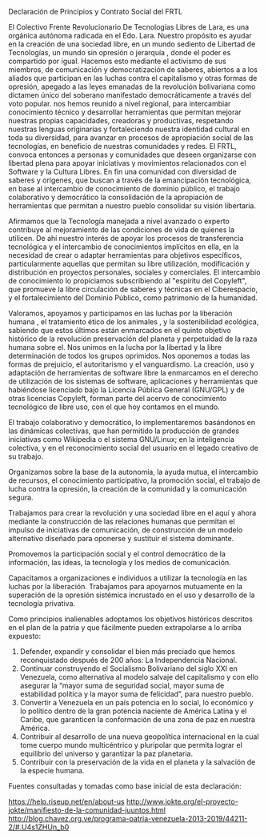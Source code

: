 Declaración de Principios y Contrato Social del FRTL


El Colectivo Frente Revolucionario De Tecnologías Libres de Lara, es una orgánica autónoma radicada en el Edo. Lara. Nuestro propósito es ayudar en la creación de una sociedad libre, en un mundo sediento de Libertad de Tecnologías, un mundo sin opresión o jerarquía , donde el poder es compartido por igual. Hacemos esto mediante el activismo de sus miembros, de comunicación y democratización de saberes, abiertos a  a los aliados que participan en las luchas contra el capitalismo y otras formas de opresión, apegado a las leyes emanadas de la revolución bolivariana como dictamen único del soberano manifestado democráticamente a través del voto popular. nos hemos reunido a nivel regional, para intercambiar conocimiento técnico y desarrollar herramientas que permitan mejorar nuestras propias capacidades, creadoras y productivas, respetando nuestras lenguas originarias y fortaleciendo nuestra identidad cultural en toda su diversidad, para avanzar en procesos de apropiación social de las tecnologías, en beneficio de nuestras comunidades y redes. El FRTL, convoca entonces a personas y comunidades que deseen organizarse con libertad plena para apoyar iniciativas y movimientos relacionados con el Software y la Cultura Libres. En fin una comunidad con diversidad de saberes y orígenes, que buscan a través de la emancipación tecnológica, en base al intercambio de conocimiento de dominio público, el trabajo colaborativo y democrático la consolidación de la apropiación de herramientas que permitan a nuestro pueblo consolidar su visión libertaria.

Afirmamos que la Tecnología manejada a nivel avanzado o experto contribuye al mejoramiento de las condiciones de vida de quienes la utilicen. De ahí nuestro interés de apoyar los procesos de transferencia tecnológica y el intercambio de conocimientos implícitos en ella, en la necesidad de crear o adaptar herramientas para objetivos específicos, particularmente aquellas que permitan su libre utilización, modificación y distribución en proyectos personales, sociales y comerciales. El intercambio de conocimiento lo propiciamos subscribiendo al "espíritu del Copyleft", que promueve la libre circulación de saberes y técnicas en el Ciberespacio, y el fortalecimiento del Dominio Público, como patrimonio de la humanidad.

Valoramos, apoyamos y participamos en las luchas por la liberación humana , el tratamiento ético de los animales , y la sostenibilidad ecológica, sabiendo que estos últimos están enmarcados en el quinto objetivo histórico de la revolución preservación del planeta y perpetuidad de la raza humana sobre el. Nos unimos en la lucha por la libertad y la libre determinación de todos los grupos oprimidos. Nos oponemos a todas las formas de prejuicio, el autoritarismo y el vanguardismo. La creación, uso y adaptación de herramientas de software libre la enmarcamos en el derecho de utilización de los sistemas de software, aplicaciones y herramientas que habiéndose licenciado bajo la Licencia Pública General (GNU/GPL) y de otras licencias Copyleft, forman parte del acervo de conocimiento tecnológico de libre uso, con el que hoy contamos en el mundo.

El trabajo colaborativo y democrático, lo implementaremos basándonos en las dinámicas colectivas, que han permitido la producción de grandes iniciativas como Wikipedia o el sistema GNU/Linux; en la inteligencia colectiva, y en el reconocimiento social del usuario en el legado creativo de su trabajo.

Organizamos sobre la base de la autonomía, la ayuda mutua, el intercambio de recursos, el conocimiento participativo, la promoción social, el trabajo de lucha contra la opresión, la creación de la comunidad y la comunicación segura.

Trabajamos para crear la revolución y una sociedad libre en el aquí y ahora mediante la construcción de las relaciones humanas que permitan el impulso de iniciativas de comunicación, de construcción de un modelo alternativo diseñado para oponerse y sustituir el sistema dominante.

Promovemos la participación social y el control democrático de la información, las ideas, la tecnología y los medios de comunicación.

Capacitamos a organizaciones e individuos a utilizar la tecnología en las luchas por la liberación. Trabajamos para apoyarnos mutuamente en la superación de la opresión sistémica incrustado en el uso y desarrollo de la tecnología privativa.

Como principios inalienables adoptamos los objetivos históricos descritos en el plan de la patria y que fácilmente pueden extrapolarse a lo arriba expuesto:

1. Defender, expandir y consolidar el bien más preciado que hemos reconquistado después de 200 años: La Independencia Nacional.
2. Continuar construyendo el Socialismo Bolivariano del siglo XXI en Venezuela, como alternativa al modelo salvaje del capitalismo y con ello asegurar la “mayor suma de seguridad social, mayor suma de estabilidad política y la mayor suma de felicidad”, para nuestro pueblo.
3. Convertir a Venezuela en un país potencia en lo social, lo económico y lo político dentro de la gran potencia naciente de América Latina y el Caribe, que garanticen la conformación de una zona de paz en nuestra América.
4. Contribuir al desarrollo de una nueva geopolítica internacional en la cual tome cuerpo mundo multicéntrico y pluripolar que permita lograr el equilibrio del universo y garantizar la paz planetaria.
5. Contribuir con la preservación de la vida en el planeta y la salvación de la especie humana.




Fuentes consultadas y tomadas como base inicial de esta declaración:

https://help.riseup.net/en/about-us
http://www.jokte.org/el-proyecto-jokte/manifiesto-de-la-comunidad-juuntos.html
http://blog.chavez.org.ve/programa-patria-venezuela-2013-2019/44211-2/#.U4s1ZHUn_b0
